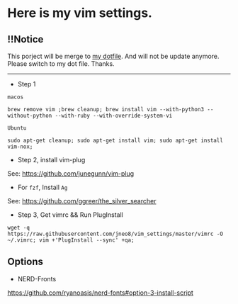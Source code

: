 # Here is my vim settings.


## !!Notice 

This porject will be merge to [my dotfile](https://github.com/jneo8/dotfiles).
And will not be update anymore.
Please switch to my dot file.
Thanks.

---

- Step 1

`macos`

```
brew remove vim ;brew cleanup; brew install vim --with-python3 --without-python --with-ruby --with-override-system-vi
```

`Ubuntu`

```
sudo apt-get cleanup; sudo apt-get install vim; sudo apt-get install vim-nox;
```

- Step 2, install vim-plug

See: https://github.com/junegunn/vim-plug

- For `fzf`, Install `Ag`

See: https://github.com/ggreer/the_silver_searcher

- Step 3, Get vimrc && Run PlugInstall

```
wget -q https://raw.githubusercontent.com/jneo8/vim_settings/master/vimrc -O ~/.vimrc; vim +'PlugInstall --sync' +qa;
```

## Options

- NERD-Fronts

https://github.com/ryanoasis/nerd-fonts#option-3-install-script
